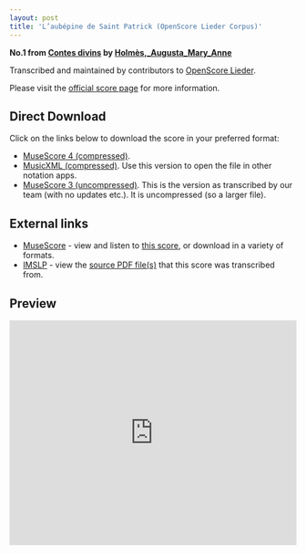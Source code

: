 ```yaml
---
layout: post
title: 'L’aubépine de Saint Patrick (OpenScore Lieder Corpus)'
---
```


__No.1 from [Contes divins](https://fourscoreandmore.org/openscore/lieder/Holmès,_Augusta_Mary_Anne/Contes_divins/) by [Holmès,_Augusta_Mary_Anne](https://fourscoreandmore.org/openscore/lieder/Holmès,_Augusta_Mary_Anne)__

Transcribed and maintained by contributors to [OpenScore Lieder].

Please visit the [official score page] for more information.

[official score page]: https://musescore.com/openscore-lieder-corpus/scores/5903060
[OpenScore Lieder]: https://musescore.com/openscore-lieder-corpus

## Direct Download

Click on the links below to download the score in your preferred format:
- [MuseScore 4 (compressed)](https://github.com/openscore/lieder/blob/main/scores/Holmès,_Augusta_Mary_Anne/Contes_divins/1_L’aubépine_de_Saint_Patrick/lc5903060.mscz?raw=true).
- [MusicXML (compressed)](https://github.com/openscore/lieder/blob/main/scores/Holmès,_Augusta_Mary_Anne/Contes_divins/1_L’aubépine_de_Saint_Patrick/lc5903060.mxl?raw=true). Use this version to open the file in other notation apps.
- [MuseScore 3 (uncompressed)](https://github.com/openscore/lieder/blob/main/scores/Holmès,_Augusta_Mary_Anne/Contes_divins/1_L’aubépine_de_Saint_Patrick/lc5903060.mscx?raw=true). This is the version as transcribed by our team (with no updates etc.). It is uncompressed (so a larger file).

## External links

- [MuseScore] - view and listen to [this score][MuseScore], or download in a variety of formats.
- [IMSLP] - view the [source PDF file(s)][IMSLP] that this score was transcribed from.

[MuseScore]: https://musescore.com/score/5903060
[IMSLP]: https://imslp.org/wiki/Special:ReverseLookup/588987

## Preview

<iframe width="100%" height="394" src="https://musescore.com/openscore-lieder-corpus/scores/5903060/embed" frameborder="0" allowfullscreen allow="autoplay; fullscreen"></iframe>
